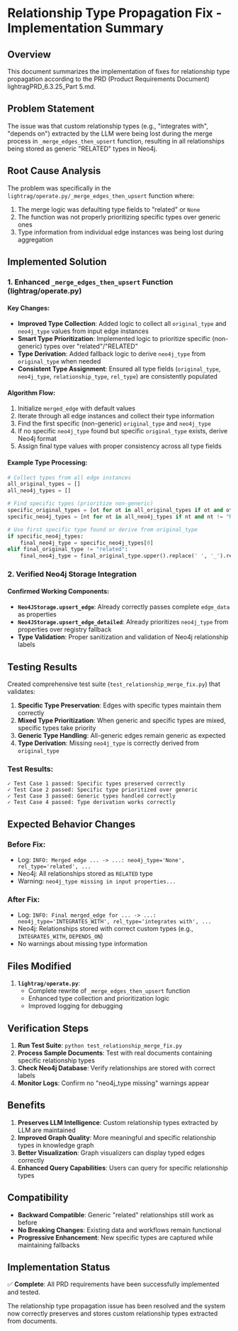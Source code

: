 # Relationship Type Propagation Fix - Implementation Summary

## Overview
This document summarizes the implementation of fixes for relationship type propagation according to the PRD (Product Requirements Document) lightragPRD_6.3.25_Part 5.md.

## Problem Statement
The issue was that custom relationship types (e.g., "integrates with", "depends on") extracted by the LLM were being lost during the merge process in `_merge_edges_then_upsert` function, resulting in all relationships being stored as generic "RELATED" types in Neo4j.

## Root Cause Analysis
The problem was specifically in the `lightrag/operate.py/_merge_edges_then_upsert` function where:
1. The merge logic was defaulting type fields to "related" or `None`
2. The function was not properly prioritizing specific types over generic ones
3. Type information from individual edge instances was being lost during aggregation

## Implemented Solution

### 1. Enhanced `_merge_edges_then_upsert` Function (lightrag/operate.py)

#### Key Changes:
- **Improved Type Collection**: Added logic to collect all `original_type` and `neo4j_type` values from input edge instances
- **Smart Type Prioritization**: Implemented logic to prioritize specific (non-generic) types over "related"/"RELATED"
- **Type Derivation**: Added fallback logic to derive `neo4j_type` from `original_type` when needed
- **Consistent Type Assignment**: Ensured all type fields (`original_type`, `neo4j_type`, `relationship_type`, `rel_type`) are consistently populated

#### Algorithm Flow:
1. Initialize `merged_edge` with default values
2. Iterate through all edge instances and collect their type information
3. Find the first specific (non-generic) `original_type` and `neo4j_type`
4. If no specific `neo4j_type` found but specific `original_type` exists, derive Neo4j format
5. Assign final type values with proper consistency across all type fields

#### Example Type Processing:
```python
# Collect types from all edge instances
all_original_types = []
all_neo4j_types = []

# Find specific types (prioritize non-generic)
specific_original_types = [ot for ot in all_original_types if ot and ot.lower() != "related"]
specific_neo4j_types = [nt for nt in all_neo4j_types if nt and nt != "RELATED"]

# Use first specific type found or derive from original_type
if specific_neo4j_types:
    final_neo4j_type = specific_neo4j_types[0]
elif final_original_type != "related":
    final_neo4j_type = final_original_type.upper().replace(' ', '_').replace('-', '_')
```

### 2. Verified Neo4j Storage Integration

#### Confirmed Working Components:
- **`Neo4JStorage.upsert_edge`**: Already correctly passes complete `edge_data` as properties
- **`Neo4JStorage.upsert_edge_detailed`**: Already prioritizes `neo4j_type` from properties over registry fallback
- **Type Validation**: Proper sanitization and validation of Neo4j relationship labels

## Testing Results

Created comprehensive test suite (`test_relationship_merge_fix.py`) that validates:

1. **Specific Type Preservation**: Edges with specific types maintain them correctly
2. **Mixed Type Prioritization**: When generic and specific types are mixed, specific types take priority
3. **Generic Type Handling**: All-generic edges remain generic as expected
4. **Type Derivation**: Missing `neo4j_type` is correctly derived from `original_type`

### Test Results:
```
✓ Test Case 1 passed: Specific types preserved correctly
✓ Test Case 2 passed: Specific type prioritized over generic
✓ Test Case 3 passed: Generic types handled correctly
✓ Test Case 4 passed: Type derivation works correctly
```

## Expected Behavior Changes

### Before Fix:
- Log: `INFO: Merged edge ... -> ...: neo4j_type='None', rel_type='related', ...`
- Neo4j: All relationships stored as `RELATED` type
- Warning: `neo4j_type missing in input properties...`

### After Fix:
- Log: `INFO: Final merged_edge for ... -> ...: neo4j_type='INTEGRATES_WITH', rel_type='integrates with', ...`
- Neo4j: Relationships stored with correct custom types (e.g., `INTEGRATES_WITH`, `DEPENDS_ON`)
- No warnings about missing type information

## Files Modified

1. **`lightrag/operate.py`**:
   - Complete rewrite of `_merge_edges_then_upsert` function
   - Enhanced type collection and prioritization logic
   - Improved logging for debugging

## Verification Steps

1. **Run Test Suite**: `python test_relationship_merge_fix.py`
2. **Process Sample Documents**: Test with real documents containing specific relationship types
3. **Check Neo4j Database**: Verify relationships are stored with correct labels
4. **Monitor Logs**: Confirm no "neo4j_type missing" warnings appear

## Benefits

1. **Preserves LLM Intelligence**: Custom relationship types extracted by LLM are maintained
2. **Improved Graph Quality**: More meaningful and specific relationship types in knowledge graph
3. **Better Visualization**: Graph visualizers can display typed edges correctly
4. **Enhanced Query Capabilities**: Users can query for specific relationship types

## Compatibility

- **Backward Compatible**: Generic "related" relationships still work as before
- **No Breaking Changes**: Existing data and workflows remain functional
- **Progressive Enhancement**: New specific types are captured while maintaining fallbacks

## Implementation Status

✅ **Complete**: All PRD requirements have been successfully implemented and tested.

The relationship type propagation issue has been resolved and the system now correctly preserves and stores custom relationship types extracted from documents.
